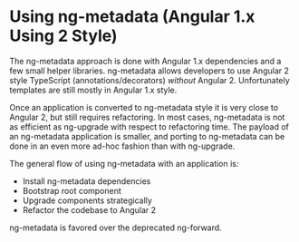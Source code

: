 # Using ng-metadata (Angular 1.x Using 2 Style)

The ng-metadata approach is done with Angular 1.x dependencies and a few small
helper libraries.  ng-metadata allows developers to use Angular 2 style 
TypeScript (annotations/decorators) _without_ Angular 2.  Unfortunately
templates are still mostly in Angular 1.x style.

Once an application is converted to ng-metadata style it is very close to Angular
2, but still requires refactoring.  In most cases, ng-metadata is not as efficient
as ng-upgrade with respect to refactoring time.  The payload of an
ng-metadata application is smaller, and porting to ng-metadata can be done in an
even more ad-hoc fashion than with ng-upgrade.

The general flow of using ng-metadata with an application is:

- Install ng-metadata dependencies
- Bootstrap root component
- Upgrade components strategically
- Refactor the codebase to Angular 2

ng-metadata is favored over the deprecated ng-forward.
